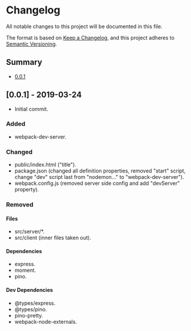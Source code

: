 # Changelog
All notable changes to this project will be documented in this file.

The format is based on [Keep a Changelog](https://keepachangelog.com/en/1.0.0/),
and this project adheres to [Semantic Versioning](https://semver.org/spec/v2.0.0.html).

## Summary
- [0.0.1](#001---2019-03-24)

## [0.0.1] - 2019-03-24
- Initial commit.
### Added
- webpack-dev-server.
### Changed
- public/index.html ("title").
- package.json (changed all definition properties, removed "start" script, change "dev" script last from "nodemon..." to "webpack-dev-server").
- webpack.config.js (removed server side config and add "devServer" property).
### Removed
#### Files
- src/server/*.
- src/client (inner files taken out).
#### Dependencies
- express.
- moment.
- pino.
#### Dev Dependencies
- @types/express.
- @types/pino.
- pino-pretty.
- webpack-node-externals.